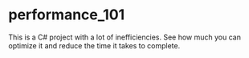 # performance_101
This is a C# project with a lot of inefficiencies. See how much you can optimize it and reduce the time it takes to complete.
